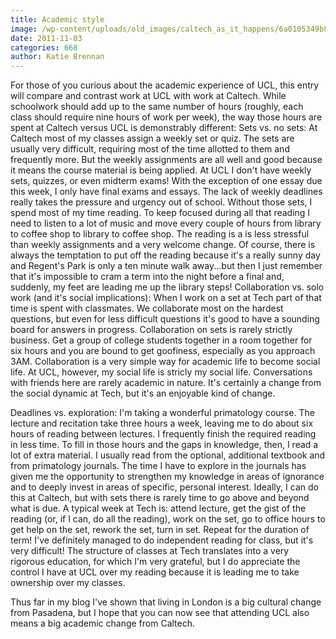 ```yaml
---
title: Academic style
image: /wp-content/uploads/old_images/caltech_as_it_happens/6a0105349b8251970b0162fc13fdd5970d.jpg
date: 2011-11-03
categories: 668
author: Katie Brennan
---
```



For those of you curious about the academic experience of UCL, this entry will compare and contrast work at UCL with work at Caltech. While schoolwork should add up to the same number of hours (roughly, each class should require nine hours of work per week), the way those hours are spent at Caltech versus UCL is demonstrably different:
Sets vs. no sets:
At Caltech most of my classes assign a weekly set or quiz. The sets are usually very difficult, requiring most of the time allotted to them and frequently more. But the weekly assignments are all well and good because it means the course material is being applied. At UCL I don't have weekly sets, quizzes, or even midterm exams! With the exception of one essay due this week, I only have final exams and essays. The lack of weekly deadlines really takes the pressure and urgency out of school. Without those sets, I spend most of my time reading. To keep focused during all that reading I need to listen to a lot of music and move every couple of hours from library to coffee shop to library to coffee shop. The reading is a is less stressful than weekly assignments and a very welcome change. Of course, there is always the temptation to put off the reading because it's a really sunny day and Regent's Park is only a ten minute walk away...but then I just remember that it's impossible to cram a term into the night before a final and, suddenly, my feet are leading me up the library steps!
Collaboration vs. solo work (and it's social implications):
When I work on a set at Tech part of that time is spent with classmates. We collaborate most on the hardest questions, but even for less difficult questions it's good to have a sounding board for answers in progress. Collaboration on sets is rarely strictly business. Get a group of college students together in a room together for six hours and you are bound to get goofiness, especially as you approach 3AM. Collaboration is a very simple way for academic life to become social life. At UCL, however, my social life is stricly my social life. Conversations with friends here are rarely academic in nature. It's certainly a change from the social dynamic at Tech, but it's an enjoyable kind of change.

Deadlines vs. exploration:
I'm taking a wonderful primatology course. The lecture and recitation take three hours a week, leaving me to do about six hours of reading between lectures. I frequently finish the required reading in less time. To fill in those hours and the gaps in knowledge, then, I read a lot of extra material. I usually read from the optional, additional textbook and from primatology journals. The time I have to explore in the journals has given me the opportunity to strengthen my knowledge in areas of ignorance and to deeply invest in areas of specific, personal interest. Ideally, I can do this at Caltech, but with sets there is rarely time to go above and beyond what is due. A typical week at Tech is: attend lecture, get the gist of the reading (or, if I can, do all the reading), work on the set, go to office hours to get help on the set, rework the set, turn in set. Repeat for the duration of term! I've definitely managed to do independent reading for class, but it's very difficult! The structure of classes at Tech translates into a very rigorous education, for which I'm very grateful, but I do appreciate the control I have at UCL over my reading because it is leading me to take ownership over my classes.

Thus far in my blog I've shown that living in London is a big cultural change from Pasadena, but I hope that you can now see that attending UCL also means a big academic change from Caltech.

